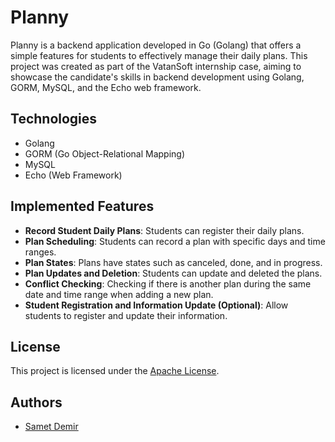 # Planny

Planny is a backend application developed in Go (Golang) that offers a simple features for students to effectively manage their daily plans. This project was created as part of the VatanSoft internship case, aiming to showcase the candidate's skills in backend development using Golang, GORM, MySQL, and the Echo web framework.

## Technologies
- Golang
- GORM (Go Object-Relational Mapping)
- MySQL
- Echo (Web Framework)

## Implemented Features

- **Record Student Daily Plans**: Students can register their daily plans.
- **Plan Scheduling**: Students can record a plan with specific days and time ranges.
- **Plan States**: Plans have states such as canceled, done, and in progress.
- **Plan Updates and Deletion**: Students can update and deleted the plans.
- **Conflict Checking**: Checking if there is another plan during the same date and time range when adding a new plan.
- **Student Registration and Information Update (Optional)**: Allow students to register and update their information.

## License

This project is licensed under the [Apache License](./LICENSE).

## Authors

- [Samet Demir](https://github.com/asdsec)
